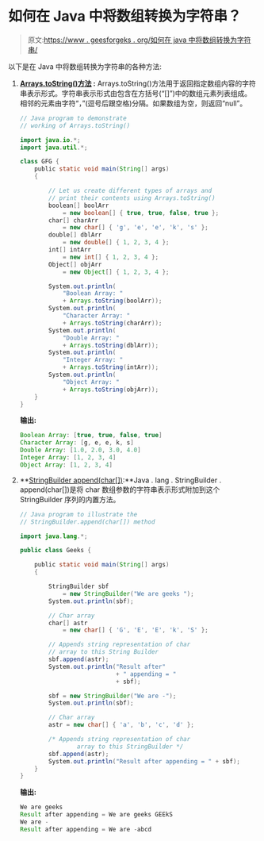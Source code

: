 # 如何在 Java 中将数组转换为字符串？

> 原文:[https://www . geesforgeks . org/如何在 java 中将数组转换为字符串/](https://www.geeksforgeeks.org/how-to-convert-an-array-to-string-in-java/)

以下是在 Java 中将数组转换为字符串的各种方法:

1.  **[Arrays.toString()方法](https://www.geeksforgeeks.org/arrays-tostring-in-java-with-examples/) :** Arrays.toString()方法用于返回指定数组内容的字符串表示形式。字符串表示形式由包含在方括号(“[]”)中的数组元素列表组成。相邻的元素由字符“，”(逗号后跟空格)分隔。如果数组为空，则返回“null”。

    ```java
    // Java program to demonstrate
    // working of Arrays.toString()

    import java.io.*;
    import java.util.*;

    class GFG {
        public static void main(String[] args)
        {

            // Let us create different types of arrays and
            // print their contents using Arrays.toString()
            boolean[] boolArr
                = new boolean[] { true, true, false, true };
            char[] charArr
                = new char[] { 'g', 'e', 'e', 'k', 's' };
            double[] dblArr
                = new double[] { 1, 2, 3, 4 };
            int[] intArr
                = new int[] { 1, 2, 3, 4 };
            Object[] objArr
                = new Object[] { 1, 2, 3, 4 };

            System.out.println(
                "Boolean Array: "
                + Arrays.toString(boolArr));
            System.out.println(
                "Character Array: "
                + Arrays.toString(charArr));
            System.out.println(
                "Double Array: "
                + Arrays.toString(dblArr));
            System.out.println(
                "Integer Array: "
                + Arrays.toString(intArr));
            System.out.println(
                "Object Array: "
                + Arrays.toString(objArr));
        }
    }
    ```

    **输出:**

    ```java
    Boolean Array: [true, true, false, true]
    Character Array: [g, e, e, k, s]
    Double Array: [1.0, 2.0, 3.0, 4.0]
    Integer Array: [1, 2, 3, 4]
    Object Array: [1, 2, 3, 4]

    ```

2.  **[StringBuilder append(char[])](https://www.geeksforgeeks.org/stringbuilder-append-method-in-java-with-examples/):**Java . lang . StringBuilder . append(char[])是将 char 数组参数的字符串表示形式附加到这个 StringBuilder 序列的内置方法。

    ```java
    // Java program to illustrate the
    // StringBuilder.append(char[]) method

    import java.lang.*;

    public class Geeks {

        public static void main(String[] args)
        {

            StringBuilder sbf
                = new StringBuilder("We are geeks ");
            System.out.println(sbf);

            // Char array
            char[] astr
                = new char[] { 'G', 'E', 'E', 'k', 'S' };

            // Appends string representation of char
            // array to this String Builder
            sbf.append(astr);
            System.out.println("Result after"
                               + " appending = "
                               + sbf);

            sbf = new StringBuilder("We are -");
            System.out.println(sbf);

            // Char array
            astr = new char[] { 'a', 'b', 'c', 'd' };

            /* Appends string representation of char 
                    array to this StringBuilder */
            sbf.append(astr);
            System.out.println("Result after appending = " + sbf);
        }
    }
    ```

    **输出:**

    ```java
    We are geeks 
    Result after appending = We are geeks GEEkS
    We are -
    Result after appending = We are -abcd

    ```